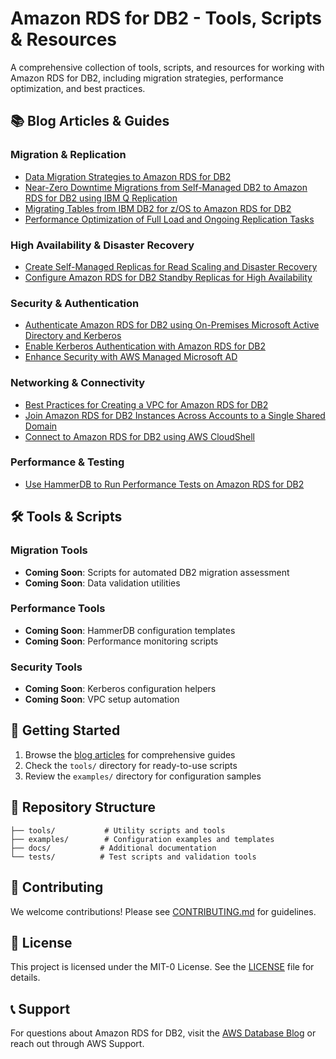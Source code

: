 # Amazon RDS for DB2 - Tools, Scripts & Resources

A comprehensive collection of tools, scripts, and resources for working with Amazon RDS for DB2, including migration strategies, performance optimization, and best practices.

## 📚 Blog Articles & Guides

### Migration & Replication
- [Data Migration Strategies to Amazon RDS for DB2](https://aws.amazon.com/blogs/database/data-migration-strategies-to-amazon-rds-for-db2/)
- [Near-Zero Downtime Migrations from Self-Managed DB2 to Amazon RDS for DB2 using IBM Q Replication](https://aws.amazon.com/blogs/database/near-zero-downtime-migrations-from-self-managed-db2-on-aix-or-windows-to-amazon-rds-for-db2-using-ibm-q-replication/)
- [Migrating Tables from IBM DB2 for z/OS to Amazon RDS for DB2](https://aws.amazon.com/blogs/database/migrating-tables-from-ibm-db2-for-z-os-to-amazon-rds-for-db2/)
- [Performance Optimization of Full Load and Ongoing Replication Tasks](https://aws.amazon.com/blogs/database/performance-optimization-of-full-load-and-ongoing-replication-tasks-from-self-managed-db2-to-amazon-rds-for-db2/)

### High Availability & Disaster Recovery
- [Create Self-Managed Replicas for Read Scaling and Disaster Recovery](https://aws.amazon.com/blogs/database/create-self-managed-replicas-for-an-amazon-rds-for-db2-instance-for-read-scaling-and-disaster-recovery/)
- [Configure Amazon RDS for DB2 Standby Replicas for High Availability](https://aws.amazon.com/blogs/database/configure-amazon-rds-for-db2-standby-replicas-for-high-availability-and-faster-disaster-recovery/)

### Security & Authentication
- [Authenticate Amazon RDS for DB2 using On-Premises Microsoft Active Directory and Kerberos](https://aws.amazon.com/blogs/database/authenticate-amazon-rds-for-db2-instances-using-on-premises-microsoft-active-directory-and-kerberos/)
- [Enable Kerberos Authentication with Amazon RDS for DB2](https://aws.amazon.com/blogs/database/enable-kerberos-authentication-with-amazon-rds-for-db2/)
- [Enhance Security with AWS Managed Microsoft AD](https://aws.amazon.com/blogs/modernizing-with-aws/enhance-security-of-your-aws-app-integration-with-aws-managed-microsoft-ad/)

### Networking & Connectivity
- [Best Practices for Creating a VPC for Amazon RDS for DB2](https://aws.amazon.com/blogs/database/best-practices-for-creating-a-vpc-for-amazon-rds-for-db2/)
- [Join Amazon RDS for DB2 Instances Across Accounts to a Single Shared Domain](https://aws.amazon.com/blogs/database/join-your-amazon-rds-for-db2-instances-across-accounts-to-a-single-shared-domain/)
- [Connect to Amazon RDS for DB2 using AWS CloudShell](https://aws.amazon.com/blogs/database/connect-to-amazon-rds-for-db2-using-aws-cloudshell/)

### Performance & Testing
- [Use HammerDB to Run Performance Tests on Amazon RDS for DB2](https://aws.amazon.com/blogs/database/use-hammerdb-to-run-performance-tests-on-amazon-rds-for-db2/)

## 🛠️ Tools & Scripts

### Migration Tools
- **Coming Soon**: Scripts for automated DB2 migration assessment
- **Coming Soon**: Data validation utilities

### Performance Tools
- **Coming Soon**: HammerDB configuration templates
- **Coming Soon**: Performance monitoring scripts

### Security Tools
- **Coming Soon**: Kerberos configuration helpers
- **Coming Soon**: VPC setup automation

## 🚀 Getting Started

1. Browse the [blog articles](#-blog-articles--guides) for comprehensive guides
2. Check the `tools/` directory for ready-to-use scripts
3. Review the `examples/` directory for configuration samples

## 📁 Repository Structure

```
├── tools/           # Utility scripts and tools
├── examples/        # Configuration examples and templates
├── docs/           # Additional documentation
└── tests/          # Test scripts and validation tools
```

## 🤝 Contributing

We welcome contributions! Please see [CONTRIBUTING.md](CONTRIBUTING.md) for guidelines.

## 📄 License

This project is licensed under the MIT-0 License. See the [LICENSE](LICENSE) file for details.

## 📞 Support

For questions about Amazon RDS for DB2, visit the [AWS Database Blog](https://aws.amazon.com/blogs/database/) or reach out through AWS Support.